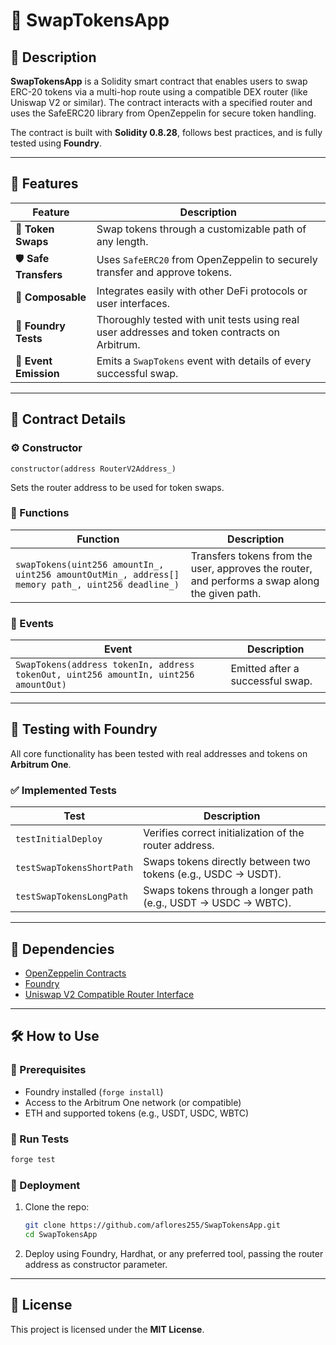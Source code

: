
# 🔁 SwapTokensApp

## 📌 Description
**SwapTokensApp** is a Solidity smart contract that enables users to swap ERC-20 tokens via a multi-hop route using a compatible DEX router (like Uniswap V2 or similar). The contract interacts with a specified router and uses the SafeERC20 library from OpenZeppelin for secure token handling.

The contract is built with **Solidity 0.8.28**, follows best practices, and is fully tested using **Foundry**.

---

## 🚀 Features

| **Feature** | **Description** |
|-------------|-----------------|
| 🔄 **Token Swaps** | Swap tokens through a customizable path of any length. |
| 🛡️ **Safe Transfers** | Uses `SafeERC20` from OpenZeppelin to securely transfer and approve tokens. |
| 🧩 **Composable** | Integrates easily with other DeFi protocols or user interfaces. |
| 🧪 **Foundry Tests** | Thoroughly tested with unit tests using real user addresses and token contracts on Arbitrum. |
| 📝 **Event Emission** | Emits a `SwapTokens` event with details of every successful swap. |

---

## 📜 Contract Details

### ⚙️ Constructor

```solidity
constructor(address RouterV2Address_)
```

Sets the router address to be used for token swaps.

### 🔧 Functions

| **Function** | **Description** |
|--------------|------------------|
| `swapTokens(uint256 amountIn_, uint256 amountOutMin_, address[] memory path_, uint256 deadline_)` | Transfers tokens from the user, approves the router, and performs a swap along the given path. |

### 📡 Events

| **Event** | **Description** |
|-----------|-----------------|
| `SwapTokens(address tokenIn, address tokenOut, uint256 amountIn, uint256 amountOut)` | Emitted after a successful swap. |

---

## 🧪 Testing with Foundry

All core functionality has been tested with real addresses and tokens on **Arbitrum One**.

### ✅ Implemented Tests

| **Test** | **Description** |
|----------|------------------|
| `testInitialDeploy` | Verifies correct initialization of the router address. |
| `testSwapTokensShortPath` | Swaps tokens directly between two tokens (e.g., USDC → USDT). |
| `testSwapTokensLongPath` | Swaps tokens through a longer path (e.g., USDT → USDC → WBTC). |

---

## 🔗 Dependencies

- [OpenZeppelin Contracts](https://github.com/OpenZeppelin/openzeppelin-contracts)
- [Foundry](https://book.getfoundry.sh/)
- [Uniswap V2 Compatible Router Interface](./interfaces/IRouterV2.sol)

---

## 🛠️ How to Use

### 🔧 Prerequisites

- Foundry installed (`forge install`)
- Access to the Arbitrum One network (or compatible)
- ETH and supported tokens (e.g., USDT, USDC, WBTC)

### 🧪 Run Tests

```bash
forge test
```

### 🚀 Deployment

1. Clone the repo:
    ```bash
    git clone https://github.com/aflores255/SwapTokensApp.git
    cd SwapTokensApp
    ```
2. Deploy using Foundry, Hardhat, or any preferred tool, passing the router address as constructor parameter.

---

## 📄 License

This project is licensed under the **MIT License**.
